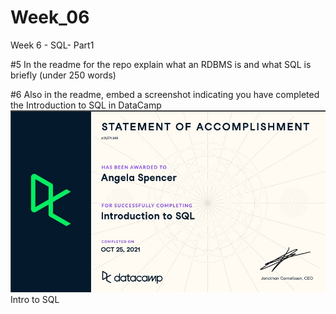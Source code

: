 # Week_06
Week 6 - SQL- Part1

#5 In the readme for the repo explain what an RDBMS is and what SQL is briefly (under 250 words)




#6 Also in the readme, embed a screenshot indicating you have completed the Introduction to SQL in DataCamp
![Getting Started](Cert_IntroSQL.jpg)
Intro to SQL